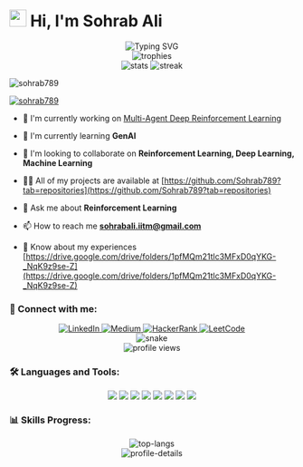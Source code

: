# <img src="https://raw.githubusercontent.com/MartinHeinz/MartinHeinz/master/wave.gif" width="30px"> Hi, I'm Sohrab Ali

<div align="center">
  <img src="https://readme-typing-svg.herokuapp.com?font=Fira+Code&weight=500&size=40&pause=1000&color=2E8B57&center=true&vCenter=true&width=600&height=100&lines=Artificial+Intelligence+Engineer;Deep+Reinforcement+Learning;Multi-Agent+Systems;Computer+Vision" alt="Typing SVG" />
</div>

<div align="center">
  <img src="https://github-profile-trophy.vercel.app/?username=sohrab789&theme=radical&no-frame=false&no-bg=true&margin-w=4&row=1" alt="trophies" />
</div>

<div align="center">
  <img src="https://github-readme-stats.vercel.app/api?username=sohrab789&show_icons=true&theme=radical" alt="stats" />
  <img src="https://github-readme-streak-stats.herokuapp.com/?user=sohrab789&theme=radical" alt="streak" />
</div>

<p align="left"> <img src="https://komarev.com/ghpvc/?username=sohrab789&label=Profile%20views&color=0e75b6&style=flat" alt="sohrab789" /> </p>

<p align="left"> <a href="https://github.com/ryo-ma/github-profile-trophy"><img src="https://github-profile-trophy.vercel.app/?username=sohrab789" alt="sohrab789" /></a> </p>

- 🔭 I'm currently working on [Multi-Agent Deep Reinforcement Learning](https://github.com/MarineAutonomy/makara/tree/Ray_Training)

- 🌱 I'm currently learning **GenAI**

- 👯 I'm looking to collaborate on **Reinforcement Learning, Deep Learning, Machine Learning**

- 👨‍💻 All of my projects are available at [https://github.com/Sohrab789?tab=repositories](https://github.com/Sohrab789?tab=repositories)

- 💬 Ask me about **Reinforcement Learning**

- 📫 How to reach me **sohrabali.iitm@gmail.com**

- 📄 Know about my experiences [https://drive.google.com/drive/folders/1pfMQm21tlc3MFxD0qYKG-_NqK9z9se-Z](https://drive.google.com/drive/folders/1pfMQm21tlc3MFxD0qYKG-_NqK9z9se-Z)

<h3 align="left">🤝 Connect with me:</h3>

<div align="center">
  <a href="https://linkedin.com/in/https://www.linkedin.com/in/sohrab-ali-241ba072/" target="_blank">
    <img src="https://img.shields.io/badge/LinkedIn-0077B5?style=for-the-badge&logo=linkedin&logoColor=white" alt="LinkedIn"/>
  </a>
  <a href="https://medium.com/@sohrab" target="_blank">
    <img src="https://img.shields.io/badge/Medium-12100E?style=for-the-badge&logo=medium&logoColor=white" alt="Medium"/>
  </a>
  <a href="https://www.hackerrank.com/https://www.hackerrank.com/profile/modsohrabali" target="_blank">
    <img src="https://img.shields.io/badge/HackerRank-2EC866?style=for-the-badge&logo=hackerrank&logoColor=white" alt="HackerRank"/>
  </a>
  <a href="https://www.leetcode.com/https://leetcode.com/u/sohrab789/" target="_blank">
    <img src="https://img.shields.io/badge/LeetCode-FFA116?style=for-the-badge&logo=leetcode&logoColor=black" alt="LeetCode"/>
  </a>
</div>

<div align="center">
  <img src="https://github.com/sohrab789/sohrab789/blob/output/github-contribution-grid-snake-dark.svg" alt="snake" />
</div>

<div align="center">
  <img src="https://komarev.com/ghpvc/?username=sohrab789&label=Profile%20views&color=0e75b6&style=flat" alt="profile views" />
</div>

<h3 align="left">🛠️ Languages and Tools:</h3>

<div align="center">
  <img src="https://img.shields.io/badge/Python-3776AB?style=for-the-badge&logo=python&logoColor=white" />
  <img src="https://img.shields.io/badge/PyTorch-EE4C2C?style=for-the-badge&logo=pytorch&logoColor=white" />
  <img src="https://img.shields.io/badge/TensorFlow-FF6F00?style=for-the-badge&logo=tensorflow&logoColor=white" />
  <img src="https://img.shields.io/badge/OpenCV-5C3EE8?style=for-the-badge&logo=opencv&logoColor=white" />
  <img src="https://img.shields.io/badge/ROS-22314E?style=for-the-badge&logo=ros&logoColor=white" />
  <img src="https://img.shields.io/badge/Docker-2496ED?style=for-the-badge&logo=docker&logoColor=white" />
  <img src="https://img.shields.io/badge/Git-F05032?style=for-the-badge&logo=git&logoColor=white" />
  <img src="https://img.shields.io/badge/Linux-FCC624?style=for-the-badge&logo=linux&logoColor=black" />
</div>

<h3 align="left">📊 Skills Progress:</h3>

<div align="center">
  <img src="https://github-readme-stats.vercel.app/api/top-langs/?username=sohrab789&layout=compact&theme=radical" alt="top-langs" />
</div>

<div align="center">
  <img src="https://github-profile-summary-cards.vercel.app/api/cards/profile-details?username=sohrab789&theme=radical" alt="profile-details" />
</div>

